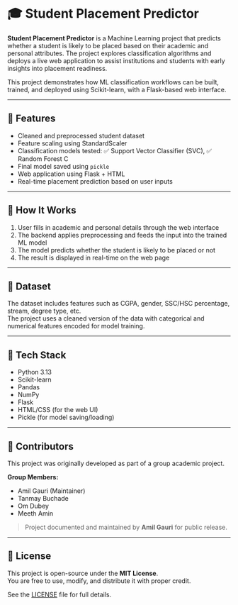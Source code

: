 # 🎓 Student Placement Predictor

**Student Placement Predictor** is a Machine Learning project that predicts whether a student is likely to be placed based on their academic and personal attributes. The project explores classification algorithms and deploys a live web application to assist institutions and students with early insights into placement readiness.

This project demonstrates how ML classification workflows can be built, trained, and deployed using Scikit-learn, with a Flask-based web interface.

---

## 🚀 Features

- Cleaned and preprocessed student dataset  
- Feature scaling using StandardScaler  
- Classification models tested: ✅ Support Vector Classifier (SVC), ✅ Random Forest         C
- Final model saved using `pickle`  
- Web application using Flask + HTML  
- Real-time placement prediction based on user inputs  

---

## 🧠 How It Works

1. User fills in academic and personal details through the web interface  
2. The backend applies preprocessing and feeds the input into the trained ML model  
3. The model predicts whether the student is likely to be placed or not  
4. The result is displayed in real-time on the web page  

---

## 📁 Dataset

The dataset includes features such as CGPA, gender, SSC/HSC percentage, stream, degree type, etc.  
The project uses a cleaned version of the data with categorical and numerical features encoded for model training.

---

## 🧰 Tech Stack

- Python 3.13  
- Scikit-learn  
- Pandas  
- NumPy  
- Flask  
- HTML/CSS (for the web UI)  
- Pickle (for model saving/loading)  

---

## 👥 Contributors

This project was originally developed as part of a group academic project.

**Group Members:**

- Amil Gauri (Maintainer)  
- Tanmay Buchade  
- Om Dubey  
- Meeth Amin  

> Project documented and maintained by **Amil Gauri** for public release.

---

## 📄 License

This project is open-source under the **MIT License**.  
You are free to use, modify, and distribute it with proper credit.

See the [LICENSE](LICENSE) file for full details.
